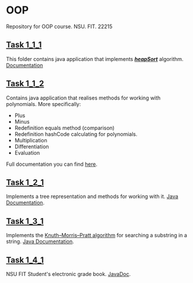 # OOP
Repository for OOP course. NSU. FIT. 22215

## [Task 1_1_1](https://vlasival.github.io/OOP/task_1_1_1/)
This folder contains java application that implements ***[heapSort](https://en.wikipedia.org/wiki/Heapsort#:~:text=that%20of%20extraction.-,Algorithm,its%20position%20in%20the%20heap.)*** algorithm.
[Documentation](https://vlasival.github.io/OOP/task_1_1_1/)

## [Task 1_1_2](https://vlasival.github.io/OOP/task_1_1_2/)
Contains java application that realises methods for working with polynomials.
More specifically:
- Plus
- Minus
- Redefinition equals method (comparison)
- Redefinition hashCode calculating for polynomials.
- Multiplication
- Differentiation
- Evaluation 

Full documentation you can find [here](https://vlasival.github.io/OOP/task_1_1_2/).

## [Task 1_2_1](https://vlasival.github.io/OOP/task_1_2_1/)
Implements a tree representation and methods for working with it. [Java Documentation](https://vlasival.github.io/OOP/task_1_2_1/).

## [Task 1_3_1](https://vlasival.github.io/OOP/task_1_3_1/)
Implements the [Knuth–Morris–Pratt algorithm](https://en.wikipedia.org/wiki/Knuth%E2%80%93Morris%E2%80%93Pratt_algorithm) for searching a substring in a string. [Java Documentation](https://vlasival.github.io/OOP/task_1_3_1/).

## [Task 1_4_1](https://vlasival.github.io/OOP/task_1_4_1/)
NSU FIT Student's electronic grade book.
[JavaDoc](https://vlasival.github.io/OOP/task_1_4_1/).